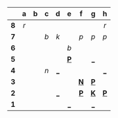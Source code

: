 |     |  a  |  b  |  c  |  d  |  e  |  f  |  g  |  h  |
|:---:|:---:|:---:|:---:|:---:|:---:|:---:|:---:|:---:|
|  **8**  |  _r_  |     |     |     |     |     |     |  _r_  |
|  **7**  |     |     |  _b_  |  _k_  |     |  _p_  |  _p_  |  _p_  |
|  **6**  |     |     |     |     |  _b_  |     |     |     |
|  **5**  |     |     |     |     |  [**P**](https://github.com/grim-kalman)  |     |  [_](http://localhost:8080/api/chess/play?move=f3g5)  |     |
|  **4**  |     |     |  _n_  |  [_](http://localhost:8080/api/chess/play?move=f3d4)  |     |     |     |  [_](http://localhost:8080/api/chess/play?move=f3h4)  |
|  **3**  |     |     |     |     |     |  [**N**](http://localhost:8080/api/chess/select?square=f3)  |  [**P**](http://localhost:8080/api/chess/select?square=g3)  |     |
|  **2**  |     |     |     |  [_](http://localhost:8080/api/chess/play?move=f3d2)  |     |  [**P**](https://github.com/grim-kalman)  |  [**K**](http://localhost:8080/api/chess/select?square=g2)  |  [**P**](http://localhost:8080/api/chess/select?square=h2)  |
|  **1**  |     |     |     |     |  [_](http://localhost:8080/api/chess/play?move=f3e1)  |     |  [_](http://localhost:8080/api/chess/play?move=f3g1)  |     |
